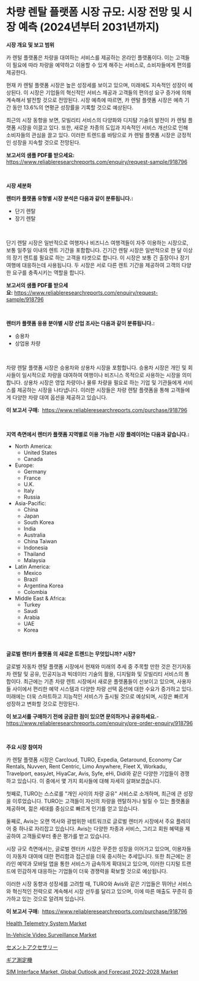 <p><h1>차량 렌탈 플랫폼 시장 규모: 시장 전망 및 시장 예측 (2024년부터 2031년까지)</h1></p><p><strong>시장 개요 및 보고 범위</strong></p>
<p><p>카 렌털 플랫폼은 차량을 대여하는 서비스를 제공하는 온라인 플랫폼이다. 이는 고객들이 필요에 따라 차량을 예약하고 이용할 수 있게 해주는 서비스로, 소비자들에게 편의를 제공한다. </p><p>현재 카 렌털 플랫폼 시장은 높은 성장세를 보이고 있으며, 미래에도 지속적인 성장이 예상된다. 이 시장은 기업들의 혁신적인 서비스 제공과 고객들의 편의성 요구 증가에 의해 계속해서 발전할 것으로 전망된다. 시장 예측에 따르면, 카 렌털 플랫폼 시장은 예측 기간 동안 13.6%의 연평균 성장률을 기록할 것으로 예상된다.</p><p>최근의 시장 동향을 보면, 모빌리티 서비스의 다양화와 디지턈 기술의 발전이 카 렌털 플랫폼 시장을 이끌고 있다. 또한, 새로운 차종의 도입과 지속적인 서비스 개선으로 인해 소비자들의 관심을 끌고 있다. 이러한 트렌드를 바탕으로 카 렌털 플랫폼 시장은 긍정적인 성장을 지속할 것으로 전망된다.</p></p>
<p><strong>보고서의 샘플 PDF를 받으세요:</strong> <a href="https://www.reliableresearchreports.com/enquiry/request-sample/918796">https://www.reliableresearchreports.com/enquiry/request-sample/918796</a></p>
<p>&nbsp;</p>
<p><strong>시장 세분화</strong></p>
<p><strong>렌터카 플랫폼 유형별 시장 분석은 다음과 같이 분류됩니다.:</strong></p>
<p><ul><li>단기 렌탈</li><li>장기 렌탈</li></ul></p>
<p>&nbsp;</p>
<p><p>단기 렌탈 시장은 일반적으로 여행자나 비즈니스 여행객들이 자주 이용하는 시장으로, 보통 일주일 이내의 렌트 기간을 포함합니다. 긴기간 렌탈 시장은 일반적으로 한 달 이상의 장기 렌트를 필요로 하는 고객을 타겟으로 합니다. 이 시장은 보통 긴 출장이나 장기 여행에 대응하는데 사용됩니다. 두 시장은 서로 다른 렌트 기간을 제공하여 고객의 다양한 요구를 충족시키는 역할을 합니다.</p></p>
<p><strong>보고서의 샘플 PDF를 받으세요:</strong>&nbsp;<a href="https://www.reliableresearchreports.com/enquiry/request-sample/918796">https://www.reliableresearchreports.com/enquiry/request-sample/918796</a></p>
<p>&nbsp;</p>
<p><strong> 렌터카 플랫폼 응용 분야별 시장 산업 조사는 다음과 같이 분류됩니다.:</strong></p>
<p><ul><li>승용차</li><li>상업용 차량</li></ul></p>
<p>&nbsp;</p>
<p><p>차량 렌탈 플랫폼 시장은 승용차와 상용차 시장을 포함합니다. 승용차 시장은 개인 및 회사들이 일시적으로 차량을 대여하여 여행이나 비즈니스 목적으로 사용하는 시장을 의미합니다. 상용차 시장은 영업 차량이나 물류 차량을 필요로 하는 기업 및 기관들에게 서비스를 제공하는 시장을 나타냅니다. 이러한 시장들은 차량 렌탈 플랫폼을 통해 고객들에게 다양한 차량 대여 옵션을 제공하고 있습니다.</p></p>
<p><strong>이 보고서 구매:</strong>&nbsp; <a href="https://www.reliableresearchreports.com/purchase/918796">https://www.reliableresearchreports.com/purchase/918796</a></p>
<p>&nbsp;</p>
<p><strong>지역 측면에서 렌터카 플랫폼 지역별로 이용 가능한 시장 플레이어는 다음과 같습니다.:</strong></p>
<p><ul>
    <li>
        North America:
        <ul>
            <li>United States</li>
            <li>Canada</li>
        </ul>
    </li>
    <li>
        Europe:
        <ul>
            <li>Germany</li>
            <li>France</li>
            <li>U.K.</li>
            <li>Italy</li>
            <li>Russia</li>
        </ul>
    </li>
    <li>
        Asia-Pacific:
        <ul>
            <li>China</li>
            <li>Japan</li>
            <li>South Korea</li>
            <li>India</li>
            <li>Australia</li>
            <li>China Taiwan</li>
            <li>Indonesia</li>
            <li>Thailand</li>
            <li>Malaysia</li>
        </ul>
    </li>
    <li>
        Latin America:
        <ul>
            <li>Mexico</li>
            <li>Brazil</li>
            <li>Argentina Korea</li>
            <li>Colombia</li>
        </ul>
    </li>
    <li>
        Middle East & Africa:
        <ul>
            <li>Turkey</li>
            <li>Saudi</li>
            <li>Arabia</li>
            <li>UAE</li>
            <li>Korea</li>
        </ul>
    </li>
    </ul></p>
<p>&nbsp;</p>
<p><strong>글로벌 렌터카 플랫폼 의 새로운 트렌드는 무엇입니까? 시장?</strong></p>
<p><p>글로벌 자동차 렌탈 플랫폼 시장에서 현재와 미래의 추세 중 주목할 만한 것은 전기자동차 렌탈 및 공유, 인공지능과 빅데이터 기술의 활용, 디지털화 및 모빌리티 서비스의 통합이다. 최근에는 기존 차량 렌트 시장에서 새로운 플렛폼들이 선보이고 있으며, 사용자들 사이에서 편리한 예약 시스템과 다양한 차량 선택 옵션에 대한 수요가 증가하고 있다. 미래에는 더욱 스마트하고 지능적인 서비스가 출시될 것으로 예상되며, 시장은 빠르게 성장하고 변화할 것으로 전망된다.</p></p>
<p><strong>이 보고서를 구매하기 전에 궁금한 점이 있으면 문의하거나 공유하세요.</strong>- <a href="https://www.reliableresearchreports.com/enquiry/pre-order-enquiry/918796">https://www.reliableresearchreports.com/enquiry/pre-order-enquiry/918796</a></p>
<p>&nbsp;</p>
<p><strong>주요 시장 참여자</strong></p>
<p><p>카 렌탈 플랫폼 시장은 Carcloud, TURO, Expedia, Getaround, Economy Car Rentals, Nuvven, Rent Centric, Limo Anywhere, Fleet X, Workadu, Travelport, easyJet, HiyaCar, Avis, Syfe, eHi, Didi와 같은 다양한 기업들이 경쟁하고 있습니다. 이 중에서 몇 가지 회사들에 대해 자세히 살펴보겠습니다.</p><p>첫째로, TURO는 스스로를 "개인 사이의 차량 공유" 서비스로 소개하며, 최근에 큰 성장을 이루었습니다. TURO는 고객들이 자신의 차량을 렌탈하거나 빌릴 수 있는 플랫폼을 제공하며, 젊은 세대를 중심으로 빠르게 인기를 얻고 있습니다.</p><p>둘째로, Avis는 오랜 역사와 광범위한 네트워크로 글로벌 렌터카 시장에서 주요 플레이어 중 하나로 자리잡고 있습니다. Avis는 다양한 차종과 서비스, 그리고 회원 혜택을 제공하여 고객들로부터 좋은 평가를 받고 있습니다.</p><p>시장 규모 측면에서는, 글로벌 렌터카 시장은 꾸준한 성장을 이어가고 있으며, 이용자들이 자동차 대여에 대한 편리함과 접근성을 더욱 중시하는 추세입니다. 또한 최근에는 온라인 예약과 모바일 앱을 통한 서비스가 급속하게 확대되고 있으며, 이러한 디지털 트랜드에 민감하게 대응하는 기업들이 더욱 경쟁력을 확보할 것으로 예상됩니다.</p><p>이러한 시장 동향과 성장세를 고려할 때, TURO와 Avis와 같은 기업들은 뛰어난 서비스와 혁신적인 전략으로 계속해서 시장 선두를 달리고 있으며, 이에 따른 매출도 꾸준히 증가하고 있는 것으로 알려져 있습니다.</p></p>
<p><strong>이 보고서 구매:</strong>&nbsp;&nbsp;<a href="https://www.reliableresearchreports.com/purchase/918796">https://www.reliableresearchreports.com/purchase/918796</a></p>
<p><p><a href="https://issuu.com/reportprime-2/docs/health-telemetry-system-market-size-2030.pptx">Health Telemetry System Market</a></p><p><a href="https://view.publitas.com/reportprime-1/in-vehicle-video-surveillance-market-furnish-information-about-market-size-market-share-market-dynamics-and-projections-spanning-from-2024-to-2031/">In-Vehicle Video Surveillance Market</a></p><p><a href="https://medium.com/@lorenzaschmeler/%E3%82%BB%E3%83%A1%E3%83%B3%E3%83%88%E7%94%A8%E3%82%A2%E3%82%AF%E3%82%BB%E3%82%B5%E3%83%AA%E3%83%BC%E5%B8%82%E5%A0%B4%E3%81%AF%E5%B8%82%E5%A0%B4%E3%82%B7%E3%82%A7%E3%82%A2-%E5%B8%82%E5%A0%B4%E3%83%88%E3%83%AC%E3%83%B3%E3%83%89-%E5%B8%82%E5%A0%B4%E6%88%90%E9%95%B7%E3%81%AB%E9%96%A2%E3%81%99%E3%82%8B%E6%83%85%E5%A0%B1%E3%82%92%E6%8F%90%E4%BE%9B%E3%81%97%E3%81%BE%E3%81%99-f9be23912144">セメントアクセサリー</a></p><p><a href="https://medium.com/@lorenzaschmeler/%E3%82%AE%E3%82%A2%E6%B8%AC%E5%AE%9A%E6%A9%9F%E5%B8%82%E5%A0%B4%E8%A6%8F%E6%A8%A1%E3%81%AF-%E3%82%B0%E3%83%AD%E3%83%BC%E3%83%90%E3%83%AB%E7%94%A3%E6%A5%AD%E3%81%AB%E3%81%8A%E3%81%91%E3%82%8B%E6%9C%80%E9%81%A9%E3%81%AA%E3%83%9E%E3%83%BC%E3%82%B1%E3%83%86%E3%82%A3%E3%83%B3%E3%82%B0%E3%83%81%E3%83%A3%E3%83%8D%E3%83%AB%E3%82%92%E7%A4%BA%E3%81%97%E3%81%A6%E3%81%84%E3%81%BE%E3%81%99-2d5e04428f29">ギア測定機</a></p><p><a href="https://bubble-tree-ea4.notion.site/Insights-into-SIM-Interface-Market-Global-Outlook-and-Forecast-2022-2028-Market-Size-Analysing-Mar-657a13ad26de473bb375c98963f7acf7">SIM Interface Market, Global Outlook and Forecast 2022-2028 Market</a></p></p>

